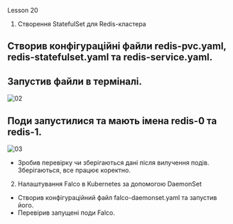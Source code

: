 Lesson 20


1. Створення StatefulSet для Redis-кластера
## Створив конфігураційні файли redis-pvc.yaml, redis-statefulset.yaml та redis-service.yaml.
## Запустив файли в терміналі.

![02](https://github.com/user-attachments/assets/f85113a6-aa33-4278-9a9b-32c3881db826)


## Поди запустилися та мають імена redis-0 та redis-1.

![03](https://github.com/user-attachments/assets/015382ba-eeae-4ef6-a4c0-6039670c4106)


- Зробив перевірку чи зберігаються дані після вилучення подів. Зберігаються, все працює коректно.


2. Налаштування Falco в Kubernetes за допомогою DaemonSet
- Створив конфігураційний файл falco-daemonset.yaml та запустив його.
- Перевірив запущені поди Falco.




